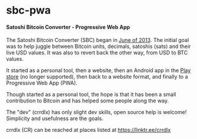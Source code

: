 
# sbc-pwa

#### Satoshi Bitcoin Converter - Progressive Web App

The Satoshi Bitcoin Converter (SBC) began in [June of 2013](https://bitcointalk.org/index.php?topic=239948.msg2541921#msg2541921). The initial goal was to help juggle between Bitcoin units, decimals, satoshis (sats) and their live USD values. It was also to revert back the other way, from USD to BTC values.

It started as a personal tool, then a website, then an Android app in the [Play store](https://play.google.com/store/apps/details?id=com.satoshi.bitcoin.converter&hl=en_US) (no longer supported), then back to a website format, and finally to a Progressive Web App (PWA).

Though started as a personal tool, the hope is that it has been a small contribution to Bitcoin and has helped some people along the way.

The "dev" (crrdlx) has only slight dev skills, open source help is welcome! Simplicity and usefulness are the goals.

crrdlx (CR) can be reached at places listed at https://linktr.ee/crrdlx